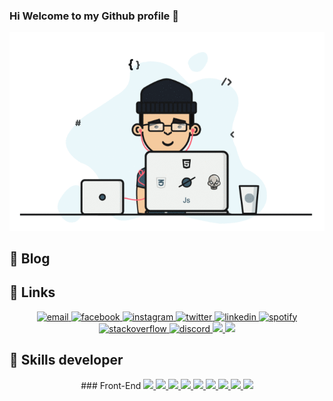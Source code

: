 ### Hi Welcome to my Github profile 👋

<p align="center">
  <img src="./donyottech.gif" alt="Hi, I'm Donyor 👋 I'm a 🚀 Uzbek developer 🚀 I ❤️ Happy Hardcore ❤️">

</p>

## :memo: Blog

## :link: Links

<p align="center">  
<a href="mailto:rakhmatullayevdonyor@gmail.com">
<img src="https://img.icons8.com/color/96/000000/gmail.png" alt="email"/>
</a>
<a href="https://www.facebook.com/DonyorRakhmatullaev/">
<img src="https://img.icons8.com/color/96/000000/facebook.png" alt="facebook"/>
</a>
<a href="https://www.instagram.com/donyor_rakhmatullaev/">
<img src="https://img.icons8.com/color/96/000000/instagram-new.png" alt="instagram"/>
</a>
<a href="https://twitter.com/uzbone96">
<img src="https://img.icons8.com/color/96/000000/twitter-squared.png" alt="twitter"/>
</a>
<a href="https://www.linkedin.com/in/donyor-rakhmatullaev-67b51b203/">
<img src="https://img.icons8.com/color/96/000000/linkedin.png" alt="linkedin"/>
</a>
<a href="https://open.spotify.com/user/uzbone96">
<img src="https://img.icons8.com/color/96/000000/spotify--v1.png" alt="spotify"/>
</a>
<a href="https://stackoverflow.com/users/16670404/donyor-rakhmatullaev">
<img src="https://img.icons8.com/color/96/000000/stackoverflow.png" alt="stackoverflow"/>
</a>
<a href="https://discord.gg/Donyor#9385">
<img src="https://img.icons8.com/color/96/000000/discord-logo.png" alt="discord"/>
</a>
<a href="https://t.me/donyor_rakhmatullaev">
<img src="https://img.icons8.com/color/96/000000/telegram-app--v1.png"/>
</a>
<a href="https://leetcode.com/MrDonyor/">
<img src="https://img.icons8.com/external-tal-revivo-shadow-tal-revivo/96/000000/external-level-up-your-coding-skills-and-quickly-land-a-job-logo-shadow-tal-revivo.png"/>
</a>
</p>

## :memo: Skills developer

<p align="center">
### Front-End
  <a href="">
    <img src="https://img.icons8.com/color/96/000000/html-5.png"/>
  </a>
  <a href="">
    <img src="https://img.icons8.com/color/96/000000/css3.png"/>
  </a>
   <a href="">
    <img src="https://img.icons8.com/color/96/000000/sass.png"/>
  </a>
   <a href="">
   <img src="https://img.icons8.com/color/96/000000/tailwindcss.png"/>
  </a>
   <a href="">
    <img src="https://img.icons8.com/color/96/000000/bootstrap.png"/>
  </a>
  <a href="">
    <img src="https://img.icons8.com/color/96/000000/javascript--v1.png"/>
  </a>
  <a href="">
    <img src="https://img.icons8.com/external-tal-revivo-shadow-tal-revivo/96/000000/external-vuejs-an-open-source-javascript-framework-for-building-user-interfaces-and-single-page-applications-logo-shadow-tal-revivo.png"/>
  </a>
   <a href="">
    <img src="https://img.icons8.com/color/96/000000/react-native.png"/>
  </a>
   <a href="">
    <img src="https://img.icons8.com/color/96/000000/git.png"/>
  </a>
</p>
